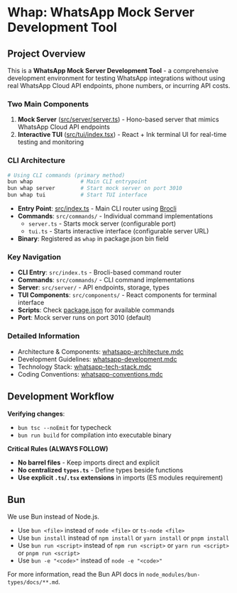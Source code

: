 # Whap: WhatsApp Mock Server Development Tool

##  Project Overview

This is a **WhatsApp Mock Server Development Tool** - a comprehensive development environment for testing WhatsApp integrations without using real WhatsApp Cloud API endpoints, phone numbers, or incurring API costs.

### Two Main Components
1. **Mock Server** ([src/server/server.ts](src/server/server.ts)) - Hono-based server that mimics WhatsApp Cloud API endpoints
2. **Interactive TUI** ([src/tui/index.tsx](src/tui/index.tsx)) - React + Ink terminal UI for real-time testing and monitoring

### CLI Architecture
```bash
# Using CLI commands (primary method)
bun whap               # Main CLI entrypoint
bun whap server        # Start mock server on port 3010
bun whap tui           # Start TUI interface
```

- **Entry Point**: [src/index.ts](src/index.ts) - Main CLI router using [Brocli](https://github.com/drizzle-team/brocli)
- **Commands**: `src/commands/` - Individual command implementations
  - `server.ts` - Starts mock server (configurable port)
  - `tui.ts` - Starts interactive interface (configurable server URL)
- **Binary**: Registered as `whap` in package.json bin field

### Key Navigation
- **CLI Entry**: `src/index.ts` - Brocli-based command router
- **Commands**: `src/commands/` - CLI command implementations
- **Server**: `src/server/` - API endpoints, storage, types
- **TUI Components**: `src/components/` - React components for terminal interface
- **Scripts**: Check [package.json](mdc:package.json) for available commands
- **Port**: Mock server runs on port 3010 (default)

### Detailed Information
- Architecture & Components: [whatsapp-architecture.mdc](mdc:.cursor/rules/whatsapp-architecture.mdc)
- Development Guidelines: [whatsapp-development.mdc](mdc:.cursor/rules/whatsapp-development.mdc)
- Technology Stack: [whatsapp-tech-stack.mdc](mdc:.cursor/rules/whatsapp-tech-stack.mdc)
- Coding Conventions: [whatsapp-conventions.mdc](mdc:.cursor/rules/whatsapp-conventions.mdc)


## Development Workflow
**Verifying changes**:
- `bun tsc --noEmit` for typecheck
- `bun run build` for compilation into executable binary

**Critical Rules (ALWAYS FOLLOW)**
- **No barrel files** - Keep imports direct and explicit
- **No centralized `types.ts`** - Define types beside functions
- **Use explicit `.ts`/`.tsx` extensions** in imports (ES modules requirement)

## Bun

We use Bun instead of Node.js.

- Use `bun <file>` instead of `node <file>` or `ts-node <file>`
- Use `bun install` instead of `npm install` or `yarn install` or `pnpm install`
- Use `bun run <script>` instead of `npm run <script>` or `yarn run <script>` or `pnpm run <script>`
- Use `bun -e "<code>"` instead of `node -e "<code>"`

For more information, read the Bun API docs in `node_modules/bun-types/docs/**.md`.
